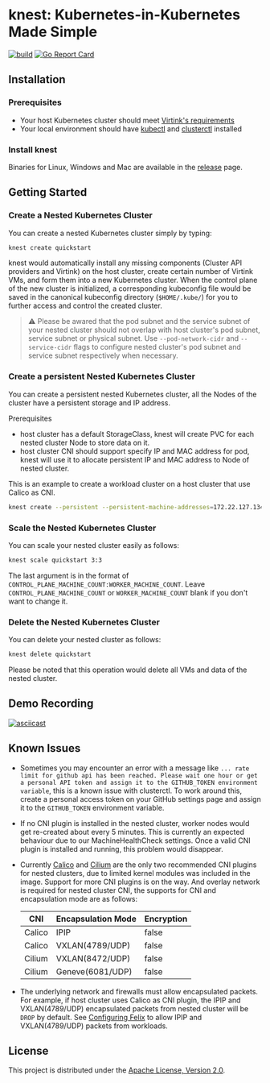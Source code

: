 # knest: Kubernetes-in-Kubernetes Made Simple

[![build](https://github.com/smartxworks/knest/actions/workflows/build.yml/badge.svg)](https://github.com/smartxworks/knest/actions/workflows/build.yml)
[![Go Report Card](https://goreportcard.com/badge/github.com/smartxworks/knest)](https://goreportcard.com/report/github.com/smartxworks/knest)

## Installation

### Prerequisites

- Your host Kubernetes cluster should meet [Virtink's requirements](https://github.com/smartxworks/virtink#requirements)
- Your local environment should have [kubectl](https://kubernetes.io/docs/tasks/tools/#kubectl) and [clusterctl](https://cluster-api.sigs.k8s.io/user/quick-start.html#install-clusterctl) installed

### Install knest

Binaries for Linux, Windows and Mac are available in the [release](https://github.com/smartxworks/knest/releases) page.

## Getting Started

### Create a Nested Kubernetes Cluster

You can create a nested Kubernetes cluster simply by typing:

```bash
knest create quickstart
```

knest would automatically install any missing components (Cluster API providers and Virtink) on the host cluster, create certain number of Virtink VMs, and form them into a new Kubernetes cluster. When the control plane of the new cluster is initialized, a corresponding kubeconfig file would be saved in the canonical kubeconfig directory (`$HOME/.kube/`) for you to further access and control the created cluster.

> ⚠️ Please be awared that the pod subnet and the service subnet of your nested cluster should not overlap with host cluster's pod subnet, service subnet or physical subnet. Use `--pod-network-cidr` and `--service-cidr` flags to configure nested cluster's pod subnet and service subnet respectively when necessary.

### Create a persistent Nested Kubernetes Cluster

You can create a persistent nested Kubernetes cluster, all the Nodes of the cluster have a persistent storage and IP address.

Prerequisites

- host cluster has a default StorageClass, knest will create PVC for each nested cluster Node to store data on it.
- host cluster CNI should support specify IP and MAC address for pod, knest will use it to allocate persistent IP and MAC address to Node of nested cluster.

This is an example to create a workload cluster on a host cluster that use Calico as CNI.

```bash
knest create --persistent --persistent-machine-addresses=172.22.127.134,172.22.127.135 --persistent-machine-annotations='cni.projectcalico.org/ipAddrs=["$IP_ADDRESS"]' --persistent-machine-annotations='cni.projectcalico.org/hwAddr=$MAC_ADDRESS' quickstart-persistent
```

### Scale the Nested Kubernetes Cluster

You can scale your nested cluster easily as follows:

```bash
knest scale quickstart 3:3
```

The last argument is in the format of `CONTROL_PLANE_MACHINE_COUNT:WORKER_MACHINE_COUNT`. Leave `CONTROL_PLANE_MACHINE_COUNT` or `WORKER_MACHINE_COUNT` blank if you don't want to change it.

### Delete the Nested Kubernetes Cluster

You can delete your nested cluster as follows:

```bash
knest delete quickstart
```

Please be noted that this operation would delete all VMs and data of the nested cluster.

## Demo Recording

[![asciicast](https://asciinema.org/a/509497.svg)](https://asciinema.org/a/509497)

## Known Issues

- Sometimes you may encounter an error with a message like `... rate limit for github api has been reached. Please wait one hour or get a personal API token and assign it to the GITHUB_TOKEN environment variable`, this is a known issue with clusterctl. To work around this, create a personal access token on your GitHub settings page and assign it to the `GITHUB_TOKEN` environment variable.
- If no CNI plugin is installed in the nested cluster, worker nodes would get re-created about every 5 minutes. This is currently an expected behaviour due to our MachineHealthCheck settings. Once a valid CNI plugin is installed and running, this problem would disappear.
- Currently [Calico](https://projectcalico.docs.tigera.io/getting-started/kubernetes/quickstart) and [Cilium](https://docs.cilium.io/en/stable/gettingstarted/#getting-started-guides) are the only two recommended CNI plugins for nested clusters, due to limited kernel modules was included in the image. Support for more CNI plugins is on the way. And overlay network is required for nested cluster CNI, the supports for CNI and encapsulation mode are as follows:

  | CNI    | Encapsulation Mode | Encryption |
  |--------|--------------------|------------|
  | Calico | IPIP               | false      |
  | Calico | VXLAN(4789/UDP)    | false      |
  | Cilium | VXLAN(8472/UDP)    | false      |
  | Cilium | Geneve(6081/UDP)   | false      |

- The underlying network and firewalls must allow encapsulated packets. For example, if host cluster uses Calico as CNI plugin, the IPIP and VXLAN(4789/UDP) encapsulated packets from nested cluster will be `DROP` by default. See [Configuring Felix](https://projectcalico.docs.tigera.io/reference/felix/configuration) to allow IPIP and VXLAN(4789/UDP) packets from workloads. 

## License

This project is distributed under the [Apache License, Version 2.0](LICENSE).
